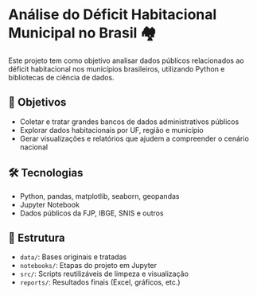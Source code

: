 # Análise do Déficit Habitacional Municipal no Brasil 🏘️

Este projeto tem como objetivo analisar dados públicos relacionados ao déficit habitacional nos municípios brasileiros, utilizando Python e bibliotecas de ciência de dados.

## 📌 Objetivos
- Coletar e tratar grandes bancos de dados administrativos públicos
- Explorar dados habitacionais por UF, região e município
- Gerar visualizações e relatórios que ajudem a compreender o cenário nacional

## 🛠️ Tecnologias
- Python, pandas, matplotlib, seaborn, geopandas
- Jupyter Notebook
- Dados públicos da FJP, IBGE, SNIS e outros

## 📁 Estrutura
- `data/`: Bases originais e tratadas
- `notebooks/`: Etapas do projeto em Jupyter
- `src/`: Scripts reutilizáveis de limpeza e visualização
- `reports/`: Resultados finais (Excel, gráficos, etc.)